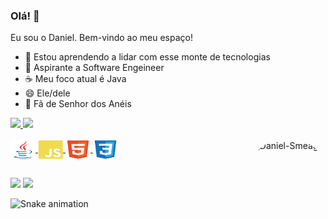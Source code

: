 ### Olá! 👋 
Eu sou o Daniel. Bem-vindo ao meu espaço!


- 🔭 Estou aprendendo a lidar com esse monte de tecnologias
- 🌱 Aspirante a Software Engeineer 
- ☕️ Meu foco atual é Java
- 😄 Ele/dele
- 🧙‍ Fã de Senhor dos Anéis
 
 <div align="left">
  <a href="https://github.com/o-danielcruz">
  <img height="180em" src="https://github-readme-stats.vercel.app/api?username=o-danielcruz&show_icons=true&theme=dark&include_all_commits=true&count_private=true"/>
  <img height="180em" src="https://github-readme-stats.vercel.app/api/top-langs/?username=o-danielcruz&layout=compact&langs_count=7&theme=dark"/>
</div>
  
  
<div style="display: inline_block"><br>
  <img align="center" alt="Dan-Java" height="30" width="40" src="https://github.com/devicons/devicon/blob/master/icons/java/java-original.svg">
  <img align="center" alt="Dan-Js" height="30" width="40" src="https://raw.githubusercontent.com/devicons/devicon/master/icons/javascript/javascript-plain.svg">
  <img align="center" alt="Dan-HTML" height="30" width="40" src="https://raw.githubusercontent.com/devicons/devicon/master/icons/html5/html5-original.svg">
  <img align="center" alt="Dan-CSS" height="30" width="40" src="https://raw.githubusercontent.com/devicons/devicon/master/icons/css3/css3-original.svg">
  <img align="right" alt="Daniel-Smeagle" height="150" style="border-radius:50px;" src="https://i.pinimg.com/originals/c7/65/ff/c765ffd3d21a59f3fd54279ca7eb4b68.gif">
</div>
  
  ##
 
<div> 
  <a href = "mailto:danielcruz906@gmail.com"><img src="https://img.shields.io/badge/-Gmail-%23333?style=for-the-badge&logo=gmail&logoColor=white" target="_blank"></a>
  <a href="https://www.linkedin.com/in/danielgcruz" target="_blank"><img src="https://img.shields.io/badge/-LinkedIn-%230077B5?style=for-the-badge&logo=linkedin&logoColor=white" target="_blank"></a> 
 
  ![Snake animation](https://github.com/o-danielcruz/o-danielcruz/blob/output/github-contribution-grid-snake.svg)
 
</div>
